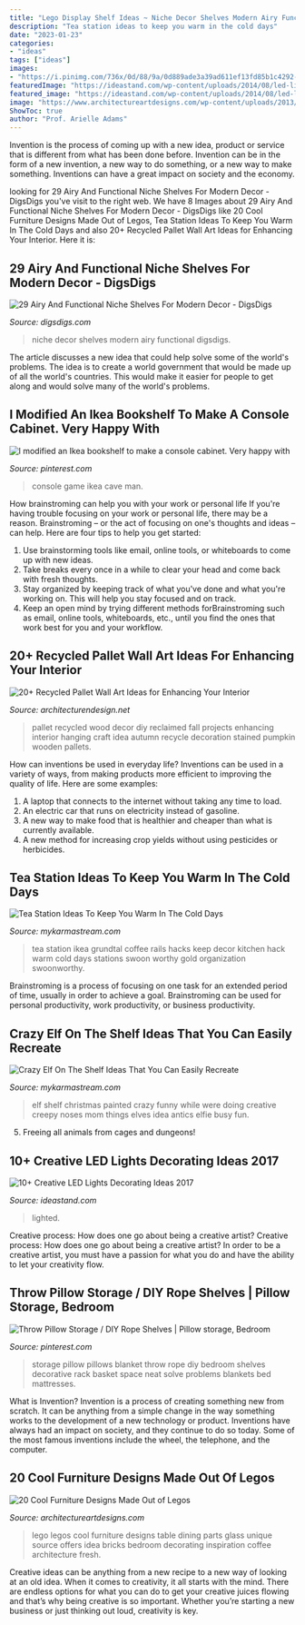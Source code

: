 ```yaml
---
title: "Lego Display Shelf Ideas ~ Niche Decor Shelves Modern Airy Functional Digsdigs"
description: "Tea station ideas to keep you warm in the cold days"
date: "2023-01-23"
categories:
- "ideas"
tags: ["ideas"]
images:
- "https://i.pinimg.com/736x/0d/88/9a/0d889ade3a39ad611ef13fd85b1c4292--console-cabinet-videogames.jpg"
featuredImage: "https://ideastand.com/wp-content/uploads/2014/08/led-light-decorating/8-led-lighted-branches-decoration.jpg"
featured_image: "https://ideastand.com/wp-content/uploads/2014/08/led-light-decorating/8-led-lighted-branches-decoration.jpg"
image: "https://www.architectureartdesigns.com/wp-content/uploads/2013/06/320-630x840.jpg"
ShowToc: true
author: "Prof. Arielle Adams"
---
```



Invention is the process of coming up with a new idea, product or service that is different from what has been done before. Invention can be in the form of a new invention, a new way to do something, or a new way to make something. Inventions can have a great impact on society and the economy.

	

		
looking for 29 Airy And Functional Niche Shelves For Modern Decor - DigsDigs you've visit to the right web. We have 8 Images about 29 Airy And Functional Niche Shelves For Modern Decor - DigsDigs like 20 Cool Furniture Designs Made Out of Legos, Tea Station Ideas To Keep You Warm In The Cold Days and also 20+ Recycled Pallet Wall Art Ideas for Enhancing Your Interior. Here it is:
		
    
## 29 Airy And Functional Niche Shelves For Modern Decor - DigsDigs

<img loading=lazy src="https://www.digsdigs.com/photos/airy-and-functional-niche-shelves-for-modern-decor-1.jpg" onerror="this.onerror=null;this.src='https://tse3.mm.bing.net/th?id=OIP.nQyWyZfJy4E9xXYDVbPaagHaLL&amp;pid=15.1';" alt="29 Airy And Functional Niche Shelves For Modern Decor - DigsDigs">

_Source: digsdigs.com_

>niche decor shelves modern airy functional digsdigs. 

	

The article discusses a new idea that could help solve some of the world's problems. The idea is to create a world government that would be made up of all the world's countries. This would make it easier for people to get along and would solve many of the world's problems.

    
## I Modified An Ikea Bookshelf To Make A Console Cabinet. Very Happy With

<img loading=lazy src="https://i.pinimg.com/736x/0d/88/9a/0d889ade3a39ad611ef13fd85b1c4292--console-cabinet-videogames.jpg" onerror="this.onerror=null;this.src='https://tse4.mm.bing.net/th?id=OIP.8fetCEkIGNjZW1hybUta-gHaJ3&amp;pid=15.1';" alt="I modified an Ikea bookshelf to make a console cabinet. Very happy with">

_Source: pinterest.com_

>console game ikea cave man. 

	

How brainstroming can help you with your work or personal life
If you're having trouble focusing on your work or personal life, there may be a reason. Brainstroming – or the act of focusing on one's thoughts and ideas – can help. Here are four tips to help you get started: 
1. Use brainstorming tools like email, online tools, or whiteboards to come up with new ideas. 
2. Take breaks every once in a while to clear your head and come back with fresh thoughts. 
3. Stay organized by keeping track of what you've done and what you're working on. This will help you stay focused and on track. 
4. Keep an open mind by trying different methods forBrainstroming such as email, online tools, whiteboards, etc., until you find the ones that work best for you and your workflow.

    
## 20+ Recycled Pallet Wall Art Ideas For Enhancing Your Interior

<img loading=lazy src="http://cdn.architecturendesign.net/wp-content/uploads/2015/06/AD-Pallet-Wall-Art-14.jpg" onerror="this.onerror=null;this.src='https://tse1.mm.bing.net/th?id=OIP.ZEvAOThnjVQaw_KjwxcIxgHaJ4&amp;pid=15.1';" alt="20+ Recycled Pallet Wall Art Ideas for Enhancing Your Interior">

_Source: architecturendesign.net_

>pallet recycled wood decor diy reclaimed fall projects enhancing interior hanging craft idea autumn recycle decoration stained pumpkin wooden pallets. 

	

How can inventions be used in everyday life?
Inventions can be used in a variety of ways, from making products more efficient to improving the quality of life. Here are some examples: 
1. A laptop that connects to the internet without taking any time to load. 
2. An electric car that runs on electricity instead of gasoline. 
3. A new way to make food that is healthier and cheaper than what is currently available. 
4. A new method for increasing crop yields without using pesticides or herbicides.

    
## Tea Station Ideas To Keep You Warm In The Cold Days

<img loading=lazy src="http://mykarmastream.com/wp-content/uploads/2017/09/tea-station-6.jpg" onerror="this.onerror=null;this.src='https://tse2.mm.bing.net/th?id=OIP.YGWZ1DZq4keGEZxgCJt1TgHaLH&amp;pid=15.1';" alt="Tea Station Ideas To Keep You Warm In The Cold Days">

_Source: mykarmastream.com_

>tea station ikea grundtal coffee rails hacks keep decor kitchen hack warm cold days stations swoon worthy gold organization swoonworthy. 

	

Brainstroming is a process of focusing on one task for an extended period of time, usually in order to achieve a goal. Brainstroming can be used for personal productivity, work productivity, or business productivity.

    
## Crazy Elf On The Shelf Ideas That You Can Easily Recreate

<img loading=lazy src="https://mykarmastream.com/wp-content/uploads/2017/12/Elf-on-the-Shelf-Ideas-2-.jpg" onerror="this.onerror=null;this.src='https://tse4.mm.bing.net/th?id=OIP.Ofcy-gPneG2wQpOZgAJz-QHaKX&amp;pid=15.1';" alt="Crazy Elf On The Shelf Ideas That You Can Easily Recreate">

_Source: mykarmastream.com_

>elf shelf christmas painted crazy funny while were doing creative creepy noses mom things elves idea antics elfie busy fun. 

	

5. Freeing all animals from cages and dungeons!

    
## 10+ Creative LED Lights Decorating Ideas 2017

<img loading=lazy src="https://ideastand.com/wp-content/uploads/2014/08/led-light-decorating/8-led-lighted-branches-decoration.jpg" onerror="this.onerror=null;this.src='https://tse1.mm.bing.net/th?id=OIP.PJRQEbxl_4ZxtWv_TcYagwHaLH&amp;pid=15.1';" alt="10+ Creative LED Lights Decorating Ideas 2017">

_Source: ideastand.com_

>lighted. 

	

Creative process: How does one go about being a creative artist?
Creative process: How does one go about being a creative artist?
In order to be a creative artist, you must have a passion for what you do and have the ability to let your creativity flow.

    
## Throw Pillow Storage / DIY Rope Shelves | Pillow Storage, Bedroom

<img loading=lazy src="https://i.pinimg.com/736x/29/30/db/2930db4b5da7520d1c8e471199431f61--throw-pillow-storage-throw-pillows.jpg" onerror="this.onerror=null;this.src='https://tse4.mm.bing.net/th?id=OIP.VfhBwwmgAwRXXFupwuigSwHaLH&amp;pid=15.1';" alt="Throw Pillow Storage / DIY Rope Shelves | Pillow storage, Bedroom">

_Source: pinterest.com_

>storage pillow pillows blanket throw rope diy bedroom shelves decorative rack basket space neat solve problems blankets bed mattresses. 

	

What is Invention?
Invention is a process of creating something new from scratch. It can be anything from a simple change in the way something works to the development of a new technology or product. Inventions have always had an impact on society, and they continue to do so today. Some of the most famous inventions include the wheel, the telephone, and the computer.

    
## 20 Cool Furniture Designs Made Out Of Legos

<img loading=lazy src="https://www.architectureartdesigns.com/wp-content/uploads/2013/06/320-630x840.jpg" onerror="this.onerror=null;this.src='https://tse3.mm.bing.net/th?id=OIP.6SXsS6g1Cn54VjMf8WR6YwHaJ4&amp;pid=15.1';" alt="20 Cool Furniture Designs Made Out of Legos">

_Source: architectureartdesigns.com_

>lego legos cool furniture designs table dining parts glass unique source offers idea bricks bedroom decorating inspiration coffee architecture fresh. 

	

Creative ideas can be anything from a new recipe to a new way of looking at an old idea. When it comes to creativity, it all starts with the mind. There are endless options for what you can do to get your creative juices flowing and that’s why being creative is so important. Whether you’re starting a new business or just thinking out loud, creativity is key.

